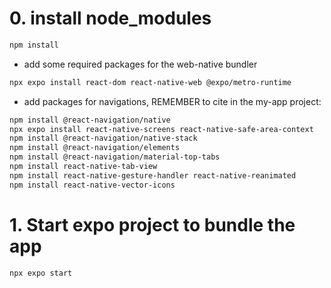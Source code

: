 # 0. install node_modules
```bash
npm install
```
- add some required packages for the web-native bundler
```bash
npx expo install react-dom react-native-web @expo/metro-runtime
```

- add packages for navigations, REMEMBER to cite in the my-app project:
``` bash
npm install @react-navigation/native
npx expo install react-native-screens react-native-safe-area-context
npm install @react-navigation/native-stack
npm install @react-navigation/elements
npm install @react-navigation/material-top-tabs
npm install react-native-tab-view
npm install react-native-gesture-handler react-native-reanimated
npm install react-native-vector-icons
```

# 1. Start expo project to bundle the app
```bash
npx expo start
```